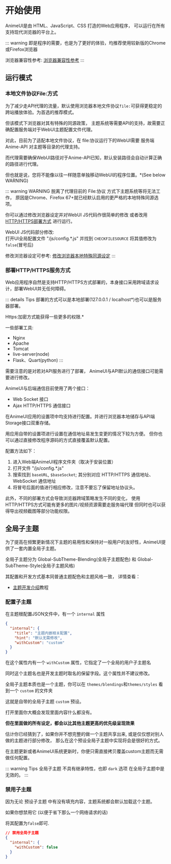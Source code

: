 # 开始使用

AnimeUI是由 HTML、JavaScript、CSS 打造的Web应用程序，
可以运行在所有支持现代浏览器的平台上。

::: warning
即是程序的需要，也是为了更好的体验，均推荐使用较新版的Chrome或Firefox浏览器

浏览器兼容性参考: [浏览器兼容性参考](/features/index.html#browser-compatibility)
:::

## 运行模式

### 本地文件协议File:方式

为了减少走API代理的流量，默认使用浏览器本地文件协议`file:`可获得更稳定的跨站播放体验。为首选的推荐模式。

但该模式下浏览器对其有特殊的同源政策，
主题系统等需要API的支持，故需要正确配置服务端对于WebUI主题配置文件代理。

对此，目前为了适配本地文件协议，在 file:协议运行下的WebUI需要 服务端Anime-API 对主题等目录的代理支持。

而代理需要确保WebUI路径对于Anime-API已知，默认安装路径会自动计算正确的路径进行代理。

但也就是说，您将不能像以往一样随意单独移动WebUI的程序位置。*(See below WARNING)

::: warning WARNING
脱离了代理目前的 File:协议 方式下主题系统等将无法工作，
原因是Chrome、Firefox 67+就已经默认启用的更严格的本地特殊同源选项。

你可以通过修改浏览器设定并对WebUI JS代码作很简单的修改 或者改用 [HTTP/HTTPS部署方式](#部署http-https服务方式) 进行运行。

WebUI JS代码部分修改:  
打开UI全局配置文件 "/js/config.*.js" 并找到 `CHECKFILESOURCE` 将其值修改为 `false`(冒号后)

修改浏览器设定可参考: [修改浏览器本地特殊同源设定](./helper.html#修改浏览器本地特殊同源设定)
:::

### 部署HTTP/HTTPS服务方式

Web应用程序自然是支持HTTP/HTTPS方式部署的，本身接口采用跨域请求设计，部署WebUI并无任何障碍。

::: details Tips
部署的方式可以是本地部署(127.0.0.1 / localhost*)也可以是服务器部署。

Https:加密方式能获得一些更多的权限.*

一些部署工具:
- Nginx
- Apache
- Tomcat
- live-server(node)
- Flask、Quart(python)
:::

需要注意的是对若对API服务进行了部署，
AnimeUI与API默认的通信接口可能需要进行修改。

AnimeUI与后端通信目前使用了两个接口：

- Web Socket 接口
- Ajax HTTP/HTTPS 通信接口 

在AnimeUI应用的设置项中均支持进行配置。并进行浏览器本地储存与API端Storage接口双重存储。

用应用自带的设置项进行设置在通信地址易发生变更的情况下较为方便。
但你也可以通过直接修改程序源码的方式直接覆盖默认配置。

配置方法如下：
1. 进入Web端AnimeUI程序文件夹（取决于安装位置）  
2. 打开文件 "/js/config.*.js"  
3. 搜索找到 `baseURL`, `$baseSocket`; 其分别对应 HTTP/HTTPS 通信地址、WebSocket 通信地址
4. 将冒号后面的值进行相应修改，注意不要忘了保留地址协议头。

此外，不同的部署方式会导致浏览器跨域策略发生不同的变化，
使用HTTP/HTTPS方式可能有更多的图片/视频资源需要走服务端代理
但同时也可以获得导出视频截图等部分功能权限。



## 全局子主题

为了提高在频繁更新情况下主题的易用性和保持对一般用户的友好性，AnimeUI提供了一套内置全局子主题。

全局子主题分为 Global-SubTheme-Blending(全局子主题配色) 和 Global-SubTheme-Style(全局子主题风格)

其配置和开发方式基本同普通主题配色和主题风格一致，
详情查看：

- [主题开发介绍](/theme-dev/)教程

### 配置子主题

在主题根配置JSON文件中，有一个 `internal` 属性
```json
{
  "internal": {
    "title": "主题内嵌相关配置",
    "hint": "默认无需修改",
    "withCustom": "custom"
  }
}
```
在这个属性内有一个 `withCustom` 属性，它指定了一个全局的用户子主题名

同时这个主题名也是开发主题时取名的保留字段。这个属性并不建议修改。

全局子主题本质也是一个主题，你可以在 `themes/blendings`和`themes/styles` 看到一个 `custom` 的文件夹

这就是自带的全局子主题 `custom` 预设。

打开里面你大概会发现里面内容什么都没有。

**但在里面做的所有设定，都会以比其他主题更高的优先级呈现效果**

估计你已经猜到了，如果你并不想完整的做一个主题共享出来,
或是仅仅想对别人做的主题进行部分修改，
那么在这个预设全局子主题中实现将会是很好的方式。

在主题更新或者AnimeUI系统更新时，你便只需直接拷贝覆盖custom主题而无需做任何配置。

::: warning Tips
全局子主题 不具有继承特性，也即 `dark` 选项 在全局子主题中是无效的。
:::


### 禁用子主题

因为无论 预设子主题 中有没有填充内容，主题系统都会默认加载这个主题。

如果你想禁用它 (以便于省下那么一个网络请求的话)

将其配置为`false`即可.

```json
// 禁用全局子主题
{
  "internal": {
    "withCustom": false
  }
}
```

